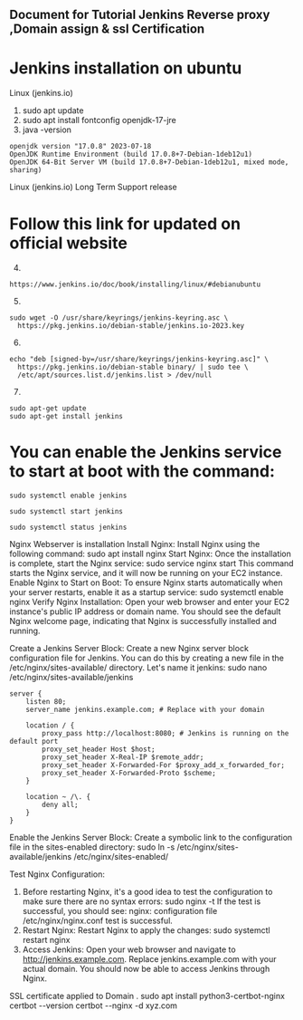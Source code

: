 ## Document for Tutorial Jenkins Reverse proxy ,Domain assign & ssl Certification
# Jenkins installation on ubuntu
Linux (jenkins.io)
1. sudo apt update
2. sudo apt install fontconfig openjdk-17-jre
3. java -version
```
openjdk version "17.0.8" 2023-07-18
OpenJDK Runtime Environment (build 17.0.8+7-Debian-1deb12u1)
OpenJDK 64-Bit Server VM (build 17.0.8+7-Debian-1deb12u1, mixed mode, sharing)
```

Linux (jenkins.io)
Long Term Support release
# Follow this link for updated on official website 
4.
```
https://www.jenkins.io/doc/book/installing/linux/#debianubuntu
```
5.
```
sudo wget -O /usr/share/keyrings/jenkins-keyring.asc \
  https://pkg.jenkins.io/debian-stable/jenkins.io-2023.key
```
6.
```
echo "deb [signed-by=/usr/share/keyrings/jenkins-keyring.asc]" \
  https://pkg.jenkins.io/debian-stable binary/ | sudo tee \
  /etc/apt/sources.list.d/jenkins.list > /dev/null
```
7.
```
sudo apt-get update
sudo apt-get install jenkins

```

# You can enable the Jenkins service to start at boot with the command:
```
sudo systemctl enable jenkins

sudo systemctl start jenkins

sudo systemctl status jenkins
```

Nginx Webserver is installation
Install Nginx: Install Nginx using the following command:
sudo apt install nginx
Start Nginx: Once the installation is complete, start the Nginx service:
sudo service nginx start
This command starts the Nginx service, and it will now be running on your EC2 instance.
Enable Nginx to Start on Boot: To ensure Nginx starts automatically when your server restarts, enable it as a startup service:
sudo systemctl enable nginx
Verify Nginx Installation: Open your web browser and enter your EC2 instance's public IP address or domain name. You should see the default Nginx welcome page, indicating that Nginx is successfully installed and running.


Create a Jenkins Server Block:
Create a new Nginx server block configuration file for Jenkins. You can do this by creating a new file in the /etc/nginx/sites-available/ directory. Let's name it jenkins:
sudo nano /etc/nginx/sites-available/jenkins
```
server {
    listen 80;
    server_name jenkins.example.com; # Replace with your domain

    location / {
        proxy_pass http://localhost:8080; # Jenkins is running on the default port
        proxy_set_header Host $host;
        proxy_set_header X-Real-IP $remote_addr;
        proxy_set_header X-Forwarded-For $proxy_add_x_forwarded_for;
        proxy_set_header X-Forwarded-Proto $scheme;
    }

    location ~ /\. {
        deny all;
    }
}
```
Enable the Jenkins Server Block:
Create a symbolic link to the configuration file in the sites-enabled directory:
sudo ln -s /etc/nginx/sites-available/jenkins /etc/nginx/sites-enabled/

Test Nginx Configuration:
1.	Before restarting Nginx, it's a good idea to test the configuration to make sure there are no syntax errors:
sudo nginx -t 
If the test is successful, you should see: nginx: configuration file /etc/nginx/nginx.conf test is successful.
2.	Restart Nginx: Restart Nginx to apply the changes:
sudo systemctl restart nginx 
3.	Access Jenkins: Open your web browser and navigate to http://jenkins.example.com. Replace jenkins.example.com with your actual domain. You should now be able to access Jenkins through Nginx.


SSL certificate applied to Domain .
sudo apt install python3-certbot-nginx
certbot --version
certbot --nginx -d xyz.com
